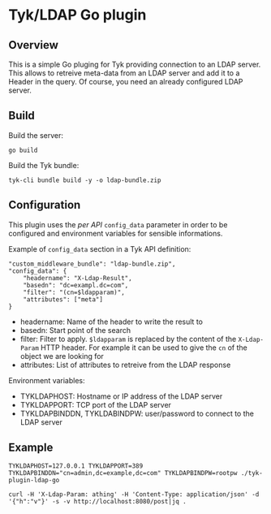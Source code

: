 Tyk/LDAP Go plugin
==================

Overview
--------

This is a simple Go pluging for Tyk providing connection to an LDAP server.
This allows to retreive meta-data from an LDAP server and add it to a Header in the query.
Of course, you need an already configured LDAP server.

Build
-----

Build the server:

    go build

Build the Tyk bundle:

    tyk-cli bundle build -y -o ldap-bundle.zip

Configuration
-------------

This plugin uses the _per API_ `config_data` parameter in order to be configured and environment variables for sensible informations.

Example of `config_data` section in a Tyk API definition:

    "custom_middleware_bundle": "ldap-bundle.zip",
    "config_data": {
        "headername": "X-Ldap-Result",
        "basedn": "dc=exampl.dc=com",
        "filter": "(cn=$ldapparam)",
        "attributes": ["meta"]
    }

* headername: Name of the header to write the result to
* basedn: Start point of the search
* filter: Filter to apply. `$ldapparam` is replaced by the content of the `X-Ldap-Param` HTTP header. For example it can be used to give the `cn` of the object we are looking for
* attributes: List of attributes to retreive from the LDAP response

Environment variables:

* TYKLDAPHOST: Hostname or IP address of the LDAP server
* TYKLDAPPORT: TCP port of the LDAP server
* TYKLDAPBINDDN, TYKLDABINDPW: user/password to connect to the LDAP server

Example
-------

    TYKLDAPHOST=127.0.0.1 TYKLDAPPORT=389 TYKLDAPBINDDN="cn=admin,dc=example,dc=com" TYKLDAPBINDPW=rootpw ./tyk-plugin-ldap-go

    curl -H 'X-Ldap-Param: athing' -H 'Content-Type: application/json' -d '{"h":"v"}' -s -v http://localhost:8080/post|jq .
